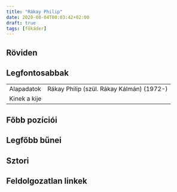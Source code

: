 ```yaml
---
title: "Rákay Philip"
date: 2020-08-04T00:03:42+02:00
draft: true
tags: [főkáder]
---
```


## Röviden



## Legfontosabbak

|                           |                                                                    |
| :---                      | :----                                                              |
| Alapadatok                | Rákay Philip  (szül. Rákay Kálmán) (1972-)                         | 
| Kinek a kije              |                                                                    |

## Főbb pozíciói


## Legfőbb bűnei



## Sztori

## Feldolgozatlan linkek
